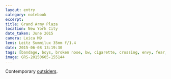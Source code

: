 ```yaml
--- 
layout: entry
category: notebook
excerpt:
title: Grand Army Plaza
location: New York City
date_taken: June 2015
camera: Leica M9
lens: Leitz Summilux 35mm f/1.4
date: 2015-06-08 13:19:30
tags: [bandage, boys, broken nose, bw, cigarette, crossing, envy, fear, fight, jacket, jealousy, jeans, men, outsiders, street, toughie]
image: GRS-20150605-155144
---
```

Contemporary [outsiders](http://www.lettersofnote.com/2013/03/the-outsiders.html).